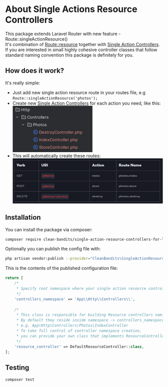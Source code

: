 # About Single Actions Resource Controllers

This package extends Laravel Router with new feature - Route::singleActionResource()  
It's combination of [Route::resource](https://laravel.com/docs/11.x/controllers#resource-controllers) together
with [Single Action Controllers](https://laravel.com/docs/11.x/controllers#single-action-controllers).
If you are interested in small highly cohesive controller classes that follow standard naming convention this package is
definitely for you.

## How does it work?

It's really simple:

- Just add new single action resource route in your routes file, e.g `Route::singleActionResource('photos');`
- Create new [Single Action Controllers](https://laravel.com/docs/11.x/controllers#single-action-controllers) for each
  action you need, like this:  
  ![controllers.png](controllers.png)
- This will automatically create these routes:   
  ![routes.png](routes.png)

## Installation

You can install the package via composer:

``` bash
composer require clean-bandits/single-action-resource-controllers-for-laravel
```

Optionally you can publish the config file with:

``` bash
php artisan vendor:publish --provider="CleanBandits\SingleActionResourceControllers\SingleActionResourceControllersProvider" --tag="config"`  
```

This is the contents of the published configuration file:

```php
return [
    /*
     * Specify root namespace where your single action resource controller folder will reside
     */
    'controllers_namespace' => 'App\\Http\\Controllers\\',

    /*
     * This class is responsible for building Resource controllers naming and location.
     * By default they reside inside namespace -> controllers_namespace+resource_name+action,
     * e.g. App\Http\Controllers\Photos\IndexController
     * To take full control of controller namespace creation,
     * you can provide your own class that implements ResourceController
     */
    'resource_controller' => DefaultResourceController::class,
];
```

## Testing

``` bash
composer test
```
